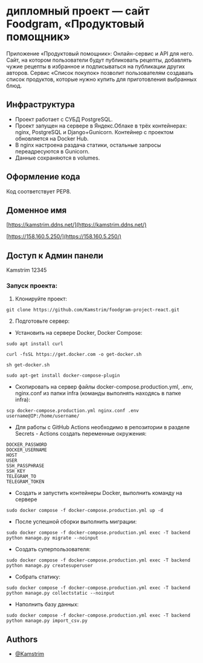 
# дипломный проект — сайт Foodgram, «Продуктовый помощник»

Приложение «Продуктовый помощник»: Онлайн-сервис и API для него. Сайт, на котором пользователи будут публиковать рецепты, добавлять чужие рецепты в избранное и подписываться на публикации других авторов. Сервис «Список покупок» позволит пользователям создавать список продуктов, которые нужно купить для приготовления выбранных блюд.

## Инфраструктура

- Проект работает с СУБД PostgreSQL.
- Проект запущен на сервере в Яндекс.Облаке в трёх контейнерах: nginx, PostgreSQL и Django+Gunicorn. Контейнер с проектом обновляется на Docker Hub.
- В nginx настроена раздача статики, остальные запросы переадресуются в Gunicorn.
- Данные сохраняются в volumes.

## Оформление кода

Код соответствует PEP8.

## Доменное имя

[https://kamstrim.ddns.net/](https://kamstrim.ddns.net/)

[https://158.160.5.250/](https://158.160.5.250/)


## Доступ к Админ панели
Kamstrim
12345

### Запуск проекта:
1. Клонируйте проект:
```
git clone https://github.com/Kamstrim/foodgram-project-react.git
```
2. Подготовьте сервер:

- Установить на сервере Docker, Docker Compose:

```
sudo apt install curl

curl -fsSL https://get.docker.com -o get-docker.sh

sh get-docker.sh

sudo apt-get install docker-compose-plugin
```

- Скопировать на сервер файлы docker-compose.production.yml, .env, nginx.conf из папки infra (команды выполнять находясь в папке infra):

```
scp docker-compose.production.yml nginx.conf .env username@IP:/home/username/   

```

- Для работы с GitHub Actions необходимо в репозитории в разделе Secrets - Actions создать переменные окружения:
```
DOCKER_PASSWORD
DOCKER_USERNAME
HOST
USER
SSH_PASSPHRASE
SSH_KEY
TELEGRAM_TO
TELEGRAM_TOKEN

```

- Создать и запустить контейнеры Docker, выполнить команду на сервере

```
sudo docker compose -f docker-compose.production.yml up -d
```

- После успешной сборки выполнить миграции:
```
sudo docker compose -f docker-compose.production.yml exec -T backend python manage.py migrate --noinput
```

- Создать суперпользователя:
```
sudo docker compose -f docker-compose.production.yml exec -T backend python manage.py createsuperuser
```

- Собрать статику:
```
sudo docker compose -f docker-compose.production.yml exec -T backend python manage.py collectstatic --noinput
```

- Наполнить базу данных:
```
sudo docker compose -f docker-compose.production.yml exec -T backend python manage.py import_csv.py
```

## Authors

- [@Kamstrim](https://www.github.com/Kamstrim)



